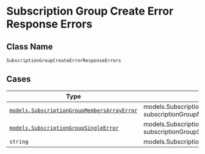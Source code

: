 
# Subscription Group Create Error Response Errors

## Class Name

`SubscriptionGroupCreateErrorResponseErrors`

## Cases

| Type | Factory Method |
|  --- | --- |
| [`models.SubscriptionGroupMembersArrayError`](../../../doc/models/subscription-group-members-array-error.md) | models.SubscriptionGroupCreateErrorResponseErrorsContainer.FromSubscriptionGroupMembersArrayError(models.SubscriptionGroupMembersArrayError subscriptionGroupMembersArrayError) |
| [`models.SubscriptionGroupSingleError`](../../../doc/models/subscription-group-single-error.md) | models.SubscriptionGroupCreateErrorResponseErrorsContainer.FromSubscriptionGroupSingleError(models.SubscriptionGroupSingleError subscriptionGroupSingleError) |
| `string` | models.SubscriptionGroupCreateErrorResponseErrorsContainer.FromString(string mString) |

